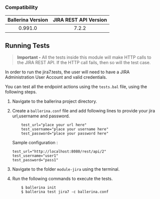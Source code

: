 
### Compatibility

| Ballerina Version   | JIRA REST API Version |
|:-------------------:|:---------------------:|
| 0.991.0             | 7.2.2                 |

## Running Tests

> **Important -** All the tests inside this module will make HTTP calls to the JIRA REST API. If the HTTP call fails, 
then so will the test case.

In order to run the jira7.tests, the user will need to have a JIRA Administration User Account and valid credentials.

You can test all the endpoint actions using the `tests.bal` file, using the following steps.

1. Navigate to the ballerina project directory.
2. Create a `ballerina.conf` file and add following lines to provide your jira url,username and password.
    ```
        test_url="place your url here"
        test_username="place your username here"
        test_password="place your password here"
    ```

    Sample configuration :
     ```
     test_url="http://localhost:8080/rest/api/2"
     test_username="user1"
     test_password="pass1"
     ```

3. Navigate to the folder `module-jira` using the terminal.
4. Run the following commands to execute the tests.

    ``` 
        $ ballerina init
        $ ballerina test jira7 -c ballerina.conf
    ```
